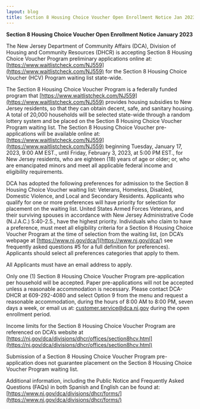 ```yaml
---
layout: blog
title: Section 8 Housing Choice Voucher Open Enrollment Notice Jan 2023
---
```


**Section 8 Housing Choice Voucher Open Enrollment Notice January 2023**

The New Jersey Department of Community Affairs (DCA), Division of Housing and Community Resources (DHCR) is accepting Section 8 Housing Choice Voucher Program preliminary applications online at: [https://www.waitlistcheck.com/NJ559](https://www.waitlistcheck.com/NJ559) for the Section 8 Housing Choice Voucher (HCV) Program waiting list state-wide.  

The Section 8 Housing Choice Voucher Program is a federally funded program that [https://www.waitlistcheck.com/NJ559](https://www.waitlistcheck.com/NJ559) provides housing subsidies to New Jersey residents, so that they can obtain decent, safe, and sanitary housing.  A total of 20,000 households will be selected state-wide through a random lottery system and be placed on the Section 8 Housing Choice Voucher Program waiting list. The Section 8 Housing Choice Voucher pre-applications will be available online at: [https://www.waitlistcheck.com/NJ559](https://www.waitlistcheck.com/NJ559) beginning Tuesday, January 17, 2023, 9:00 AM EST., until  Friday, February 3, 2023, at 5:00 PM EST.,  for New Jersey residents, who are eighteen (18) years of age or older; or, who are emancipated minors and meet all applicable federal income and eligibility requirements.

DCA has adopted the following preferences for admission to the Section 8 Housing Choice Voucher waiting list: Veterans, Homeless, Disabled, Domestic Violence, and Local and Secondary Residents. Applicants who qualify for one or more preferences will have priority for selection for placement on the waiting list.  United States Armed Forces Veterans, and their surviving spouses in accordance with New Jersey Administrative Code (N.J.A.C.) 5:40-2.5., have the highest priority.  Individuals who claim to have a preference, must meet all eligibility criteria for a Section 8 Housing Choice Voucher Program at the time of selection from the waiting list, (on DCA’s webpage at [https://www.nj.gov/dca/](https://www.nj.gov/dca/) see frequently asked questions #5 for a full definition for preferences).  Applicants should select all preferences categories that apply to them.

All Applicants must have an email address to apply.

Only one (1) Section 8 Housing Choice Voucher Program pre-application per household will be accepted.  Paper pre-applications will not be accepted unless a reasonable accommodation is necessary.  Please contact DCA-DHCR at 609-292-4080 and select Option 9 from the menu and request a reasonable accommodation, during the hours of 8:00 AM to 8:00 PM, seven days a week, or email us at: customer.service@dca.nj.gov during the open enrollment period.  

Income limits for the Section 8 Housing Choice Voucher Program are referenced on DCA’s website at [https://nj.gov/dca/divisions/dhcr/offices/section8hcv.html](https://nj.gov/dca/divisions/dhcr/offices/section8hcv.html)

Submission of a Section 8 Housing Choice Voucher Program pre-application does not guarantee placement on the Section 8 Housing Choice Voucher Program waiting list.
  
Additional information, including the Public Notice and Frequently Asked Questions (FAQs) in both Spanish and English can be found at:  [https://www.nj.gov/dca/divisions/dhcr/forms/](https://www.nj.gov/dca/divisions/dhcr/forms/)
